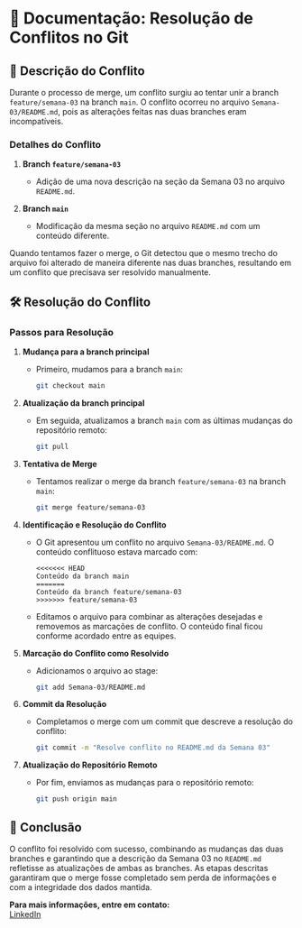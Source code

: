 # 📜 Documentação: Resolução de Conflitos no Git

## 📌 Descrição do Conflito

Durante o processo de merge, um conflito surgiu ao tentar unir a branch `feature/semana-03` na branch `main`. O conflito ocorreu no arquivo `Semana-03/README.md`, pois as alterações feitas nas duas branches eram incompatíveis.

### Detalhes do Conflito

1. **Branch `feature/semana-03`**
   - Adição de uma nova descrição na seção da Semana 03 no arquivo `README.md`.

2. **Branch `main`**
   - Modificação da mesma seção no arquivo `README.md` com um conteúdo diferente.

Quando tentamos fazer o merge, o Git detectou que o mesmo trecho do arquivo foi alterado de maneira diferente nas duas branches, resultando em um conflito que precisava ser resolvido manualmente.

## 🛠️ Resolução do Conflito

### Passos para Resolução

1. **Mudança para a branch principal**
   - Primeiro, mudamos para a branch `main`:
     ```bash
     git checkout main
     ```

2. **Atualização da branch principal**
   - Em seguida, atualizamos a branch `main` com as últimas mudanças do repositório remoto:
     ```bash
     git pull
     ```

3. **Tentativa de Merge**
   - Tentamos realizar o merge da branch `feature/semana-03` na branch `main`:
     ```bash
     git merge feature/semana-03
     ```

4. **Identificação e Resolução do Conflito**
   - O Git apresentou um conflito no arquivo `Semana-03/README.md`. O conteúdo conflituoso estava marcado com:
     ```
     <<<<<<< HEAD
     Conteúdo da branch main
     =======
     Conteúdo da branch feature/semana-03
     >>>>>>> feature/semana-03
     ```
   - Editamos o arquivo para combinar as alterações desejadas e removemos as marcações de conflito. O conteúdo final ficou conforme acordado entre as equipes.

5. **Marcação do Conflito como Resolvido**
   - Adicionamos o arquivo ao stage:
     ```bash
     git add Semana-03/README.md
     ```

6. **Commit da Resolução**
   - Completamos o merge com um commit que descreve a resolução do conflito:
     ```bash
     git commit -m "Resolve conflito no README.md da Semana 03"
     ```

7. **Atualização do Repositório Remoto**
   - Por fim, enviamos as mudanças para o repositório remoto:
     ```bash
     git push origin main
     ```

## 📝 Conclusão

O conflito foi resolvido com sucesso, combinando as mudanças das duas branches e garantindo que a descrição da Semana 03 no `README.md` refletisse as atualizações de ambas as branches. As etapas descritas garantiram que o merge fosse completado sem perda de informações e com a integridade dos dados mantida.

**Para mais informações, entre em contato:**  
[LinkedIn](https://www.linkedin.com/in/jhoo-snow/)

